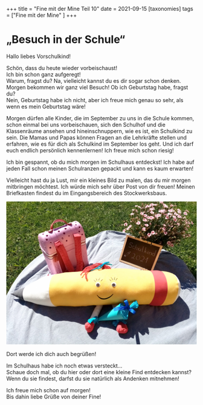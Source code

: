 +++
title = "Fine mit der Mine Teil 10"
date = 2021-09-15
[taxonomies]
tags = ["Fine mit der Mine" ]
+++

# „Besuch in der Schule“

Hallo liebes Vorschulkind!

Schön, dass du heute wieder vorbeischaust!  
Ich bin schon ganz aufgeregt!  
Warum, fragst du? Na, vielleicht kannst du es dir sogar schon denken. Morgen bekommen wir ganz viel Besuch! Ob ich Geburtstag habe, fragst du?  
Nein, Geburtstag habe ich nicht, aber ich freue mich genau so sehr, als wenn es mein Geburtstag wäre!

Morgen dürfen alle Kinder, die im September zu uns in die Schule kommen, schon einmal bei uns vorbeischauen, sich den Schulhof und die Klassenräume ansehen und hineinschnuppern, wie es ist, ein Schulkind zu sein. Die Mamas und Papas können Fragen an die Lehrkräfte stellen und erfahren, wie es für dich als Schulkind im September los geht. Und ich darf euch endlich persönlich kennenlernen! Ich freue mich schon riesig!

Ich bin gespannt, ob du mich morgen im Schulhaus entdeckst! Ich habe auf jeden Fall schon meinen Schulranzen gepackt und kann es kaum erwarten!

Vielleicht hast du ja Lust, mir ein kleines Bild zu malen, das du mir morgen mitbringen möchtest. Ich würde mich sehr über Post von dir freuen! Meinen Briefkasten findest du im Eingangsbereich des Stockwerksbaus.

![Fines erster Schultag](images/Fine-als-Schulkind-1024x768.png)

Dort werde ich dich auch begrüßen!

Im Schulhaus habe ich noch etwas versteckt…  
Schaue doch mal, ob du hier oder dort eine kleine Find entdecken kannst? Wenn du sie findest, darfst du sie natürlich als Andenken mitnehmen!

Ich freue mich schon auf morgen!  
Bis dahin liebe Grüße von deiner Fine!
